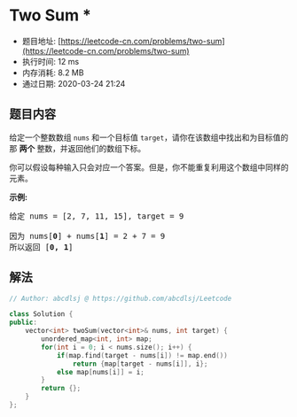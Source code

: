 # Two Sum *
- 题目地址: [https://leetcode-cn.com/problems/two-sum](https://leetcode-cn.com/problems/two-sum)
- 执行时间: 12 ms
- 内存消耗: 8.2 MB
- 通过日期: 2020-03-24 21:24

## 题目内容
<p>给定一个整数数组 <code>nums</code> 和一个目标值 <code>target</code>，请你在该数组中找出和为目标值的那 <strong>两个</strong> 整数，并返回他们的数组下标。</p>

<p>你可以假设每种输入只会对应一个答案。但是，你不能重复利用这个数组中同样的元素。</p>

<p><strong>示例:</strong></p>

<pre>给定 nums = [2, 7, 11, 15], target = 9

因为 nums[<strong>0</strong>] + nums[<strong>1</strong>] = 2 + 7 = 9
所以返回 [<strong>0, 1</strong>]
</pre>


## 解法
```cpp
// Author: abcdlsj @ https://github.com/abcdlsj/Leetcode

class Solution {
public:
    vector<int> twoSum(vector<int>& nums, int target) {
        unordered_map<int, int> map;
        for(int i = 0; i < nums.size(); i++) {
            if(map.find(target - nums[i]) != map.end())
                return {map[target - nums[i]], i};
            else map[nums[i]] = i;
        }
        return {};
    }
};

```